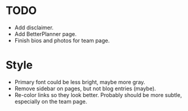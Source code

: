 TODO
====

* Add disclaimer.
* Add BetterPlanner page.
* Finish bios and photos for team page.

# Style

* Primary font could be less bright, maybe more gray.
* Remove sidebar on pages, but not blog entries (maybe).
* Re-color links so they look better. Probably should be more subtle, especially on the team page.
